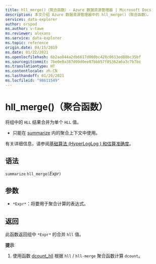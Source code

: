 ```yaml
---
title: hll_merge()（聚合函数）- Azure 数据资源管理器 | Microsoft Docs
description: 本文介绍 Azure 数据资源管理器中的 hll_merge()（聚合函数）。
services: data-explorer
author: orspod
ms.author: v-tawe
ms.reviewer: alexans
ms.service: data-explorer
ms.topic: reference
origin.date: 04/15/2019
ms.date: 01/22/2021
ms.openlocfilehash: 6b2aa044a2db6617d000bc428c0613ed88bc35bf
ms.sourcegitcommit: 7be0e8a387d09d0ee07bbb57f05362a6a3c7b7bc
ms.translationtype: HT
ms.contentlocale: zh-CN
ms.lasthandoff: 01/20/2021
ms.locfileid: "98611549"
---
```

# <a name="hll_merge-aggregation-function"></a>hll_merge()（聚合函数）

将组中的 `HLL` 结果合并为单个 `HLL` 值。

* 只能在 [summarize](summarizeoperator.md) 内的聚合上下文中使用。

有关详细信息，请参阅[基础算法 (HyperLogLog  ) 和估算准确度](dcount-aggfunction.md#estimation-accuracy)。

## <a name="syntax"></a>语法

`summarize` `hll_merge(`*Expr*`)`

## <a name="arguments"></a>参数

* `*Expr*`：将要用于聚合计算的表达式。

## <a name="returns"></a>返回

此函数返回组中 `*Expr*` 的合并 `hll` 值。
 
**提示**

1) 使用函数 [dcount_hll](dcount-hllfunction.md) 根据 `hll` / `hll-merge` 聚合函数计算 `dcount`。
